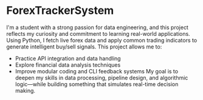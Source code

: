 # ForexTrackerSystem
I'm a student with a strong passion for data engineering, and this project reflects my curiosity and commitment to learning real-world applications. Using Python, I fetch live forex data and apply common trading indicators to generate intelligent buy/sell signals.
This project allows me to:
- Practice API integration and data handling
- Explore financial data analysis techniques
- Improve modular coding and CLI feedback systems
My goal is to deepen my skills in data processing, pipeline design, and algorithmic logic—while building something that simulates real-time decision making.

